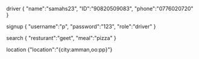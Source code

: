 
driver
{
    "name":"samahs23",
    "ID":"90820509083",
    "phone":"0776020720"
}

signup
{
 "username":"p",
    "password":"123",
    "role":"driver"
}

search
{
     "resturant":"geet",
"meal":"pizza"
}


location
{"location":"{city:amman,oo:pp}"}